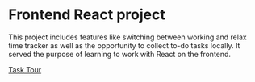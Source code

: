 # Frontend React project

This project includes features like switching between working and relax time tracker as well as the opportunity to collect to-do tasks locally. It served the purpose of learning to work with React on the frontend.

[Task Tour](https://vercel.com/matthes-baer/task-table-react-project/D7z1QraqRbkUtvtStEstUq1vjMqq)
